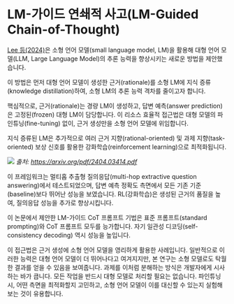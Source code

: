 # LM-가이드 연쇄적 사고(LM-Guided Chain-of-Thought)

[Lee 등(2024)](https://arxiv.org/abs/2404.03414)은 소형 언어 모델(small language model, LM)을 활용해 대형 언어 모델(LLM, Large Language Model)의 추론 능력을 향상시키는 새로운 방법을 제안했습니다.

이 방법은 먼저 대형 언어 모델이 생성한 근거(rationale)를 소형 LM에 지식 증류(knowledge distillation)하여, 소형 LM의 추론 능력 격차를 줄이고자 합니다.

핵심적으로, 근거(rationale)는 경량 LM이 생성하고, 답변 예측(answer prediction)은 고정된(frozen) 대형 LM이 담당합니다. 이 리소스 효율적 접근법은 대형 모델의 파인튜닝(fine-tuning) 없이, 근거 생성만을 소형 언어 모델에 위임합니다.

지식 증류된 LM은 추가적으로 여러 근거 지향(rational-oriented) 및 과제 지향(task-oriented) 보상 신호를 활용한 강화학습(reinforcement learning)으로 최적화됩니다.

![](../../img/research/guided-cot.png)
*출처: https://arxiv.org/pdf/2404.03414.pdf*

이 프레임워크는 멀티홉 추출형 질의응답(multi-hop extractive question answering)에서 테스트되었으며, 답변 예측 정확도 측면에서 모든 기존 기준(baseline)보다 뛰어난 성능을 보였습니다. RL(강화학습)은 생성된 근거의 품질을 높여, 질의응답 성능을 추가로 향상시킵니다.

이 논문에서 제안한 LM-가이드 CoT 프롬프트 기법은 표준 프롬프트(standard prompting)와 CoT 프롬프트 모두를 능가합니다. 자기 일관성 디코딩(self-consistency decoding) 역시 성능을 높입니다.

이 접근법은 근거 생성에 소형 언어 모델을 영리하게 활용한 사례입니다. 일반적으로 이러한 능력은 대형 언어 모델이 더 뛰어나다고 여겨지지만, 본 연구는 소형 모델로도 탁월한 결과를 얻을 수 있음을 보여줍니다. 과제를 이처럼 분해하는 방식은 개발자에게 시사하는 바가 큽니다. 모든 작업을 반드시 대형 모델로 처리할 필요는 없습니다. 파인튜닝 시, 어떤 측면을 최적화할지 고민하고, 소형 언어 모델이 이를 대신할 수 있는지 실험해보는 것이 유용합니다. 